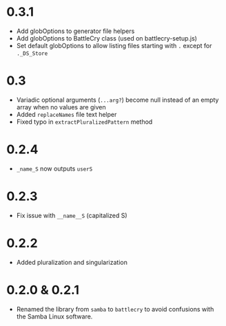 # 0.3.1

* Add globOptions to generator file helpers
* Add globOptions to BattleCry class (used on battlecry-setup.js)
* Set default globOptions to allow listing files starting with `.` except for `._DS_Store`

# 0.3

* Variadic optional arguments (`...arg?`) become null instead of an empty array when no values are given
* Added `replaceNames` file text helper
* Fixed typo in `extractPluralizedPattern` method

# 0.2.4

* `_name_S` now outputs `userS`

# 0.2.3

* Fix issue with `__name__S` (capitalized S)

# 0.2.2

* Added pluralization and singularization

# 0.2.0 & 0.2.1

* Renamed the library from `samba` to `battlecry` to avoid confusions with the Samba Linux software.
